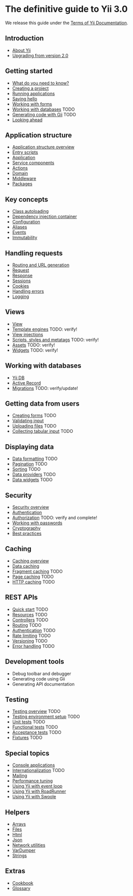 # The definitive guide to Yii 3.0

We release this guide under the [Terms of Yii
Documentation](https://www.yiiframework.com/license#docs).

## Introduction

- [About Yii](intro/what-is-yii.md)
- [Upgrading from version 2.0](intro/upgrade-from-v2.md)

## Getting started

- [What do you need to know?](start/prerequisites.md)
- [Creating a project](start/creating-project.md)
- [Running applications](start/workflow.md)
- [Saying hello](start/hello.md)
- [Working with forms](start/forms.md)
- [Working with databases](start/databases.md) TODO
- [Generating code with Gii](start/gii.md) TODO
- [Looking ahead](start/looking-ahead.md)

## Application structure

- [Application structure overview](structure/overview.md)
- [Entry scripts](structure/entry-script.md)
- [Application](structure/application.md)
- [Service components](structure/service.md)
- [Actions](structure/action.md)
- [Domain](structure/domain.md)
- [Middleware](structure/middleware.md)
- [Packages](structure/package.md)

## Key concepts

- [Class autoloading](concept/autoloading.md)
- [Dependency injection container](concept/di-container.md)
- [Configuration](concept/configuration.md)
- [Aliases](concept/aliases.md)
- [Events](concept/events.md)
- [Immutability](concept/immutability.md)

## Handling requests

- [Routing and URL generation](runtime/routing.md)
- [Request](runtime/request.md)
- [Response](runtime/response.md)
- [Sessions](runtime/sessions.md)
- [Cookies](runtime/cookies.md)
- [Handling errors](runtime/handling-errors.md)
- [Logging](runtime/logging.md)

## Views

- [View](views/view.md)
- [Template engines](views/template-engines.md) TODO: verify!
- [View injections](views/view-injections.md)
- [Scripts, styles and metatags](views/script-style-meta.md) TODO: verify!
- [Assets](views/asset.md) TODO: verify!
- [Widgets](views/widget.md) TODO: verify!

## Working with databases

- [Yii
  DB](https://github.com/yiisoft/db/blob/master/docs/guide/en/README.md)
- [Active
  Record](https://github.com/yiisoft/active-record/blob/master/README.md)
- [Migrations](databases/db-migrations.md) TODO: verify/update!

## Getting data from users

- [Creating forms](input/forms.md) TODO
- [Validating
  input](https://github.com/yiisoft/validator/blob/master/docs/guide/en/README.md)
- [Uploading files](input/file-upload.md) TODO
- [Collecting tabular input](input/tabular-input.md) TODO

## Displaying data

- [Data formatting](output/formatting.md) TODO
- [Pagination](output/pagination.md) TODO
- [Sorting](output/sorting.md) TODO
- [Data providers](output/data-providers.md) TODO
- [Data widgets](output/data-widgets.md) TODO

## Security

- [Security overview](security/overview.md)
- [Authentication](security/authentication.md)
- [Authorization](security/authorization.md) TODO: verify and complete!
- [Working with passwords](security/passwords.md)
- [Cryptography](security/cryptography.md)
- [Best practices](security/best-practices.md)


## Caching

- [Caching overview](caching/overview.md)
- [Data caching](caching/data.md)
- [Fragment caching](caching/fragment.md) TODO
- [Page caching](caching/page.md) TODO
- [HTTP caching](caching/http.md) TODO


## REST APIs

- [Quick start](rest/quick-start.md) TODO
- [Resources](rest/resources.md) TODO
- [Controllers](rest/controllers.md) TODO
- [Routing](rest/routing.md) TODO
- [Authentication](rest/authentication.md) TODO
- [Rate limiting](rest/rate-limiting.md) TODO
- [Versioning](rest/versioning.md) TODO
- [Error handling](rest/error-handling.md) TODO

## Development tools

- Debug toolbar and debugger
- Generating code using Gii
- Generating API documentation


## Testing

- [Testing overview](testing/overview.md) TODO
- [Testing environment setup](testing/environment-setup.md) TODO
- [Unit tests](testing/unit.md) TODO
- [Functional tests](testing/functional.md) TODO
- [Acceptance tests](testing/acceptance.md) TODO
- [Fixtures](testing/fixtures.md) TODO


## Special topics

- [Console applications](tutorial/console-applications.md)
- [Internationalization](tutorial/i18n.md) TODO
- [Mailing](tutorial/mailing.md)
- [Performance tuning](tutorial/performance-tuning.md)
- [Using Yii with event loop](tutorial/using-with-event-loop.md)
- [Using Yii with RoadRunner](tutorial/using-yii-with-roadrunner.md)
- [Using Yii with Swoole](tutorial/using-yii-with-swoole.md)

## Helpers

- [Arrays](https://github.com/yiisoft/arrays/)
- [Files](https://github.com/yiisoft/files/)
- [Html](https://github.com/yiisoft/html/)
- [Json](https://github.com/yiisoft/json)
- [Network utilities](https://github.com/yiisoft/network-utilities/)
- [VarDumper](https://github.com/yiisoft/var-dumper)
- [Strings](https://github.com/yiisoft/strings)

## Extras

- [Cookbook](../../cookbook/en/README.md)
- [Glossary](glossary.md)
